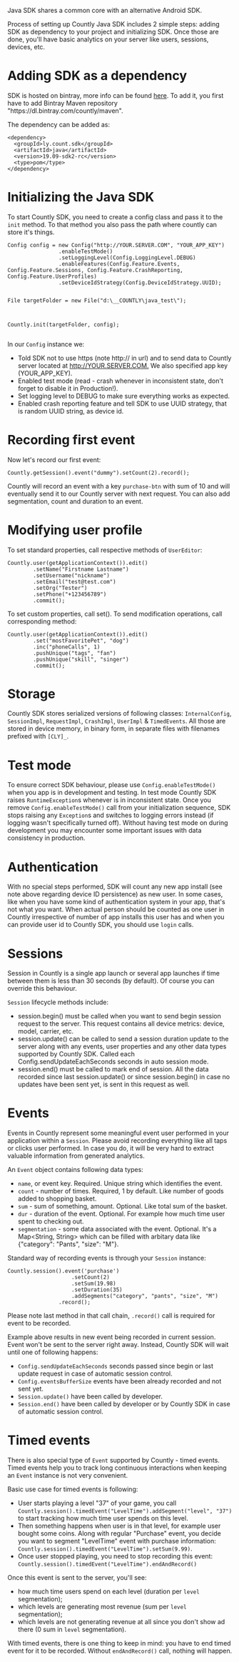 <p>
  Java SDK shares a common core with an alternative Android SDK.
</p>
<p>
  Process of setting up Countly Java SDK includes 2 simple steps: adding SDK as
  dependency to your project and initializing SDK. Once those are done, you'll
  have basic analytics on your server like users, sessions, devices, etc.
</p>
<h1>Adding SDK as a dependency</h1>
<p>
  SDK is hosted on bintray, more info can be found
  <a href="https://bintray.com/beta/#/countly/maven/java?tab=overview">here</a>.
  To add it, you first have to add Bintray Maven repository "https://dl.bintray.com/countly/maven".
</p>
<p>The dependency can be added as:</p>
<pre><code class="xml">&lt;dependency&gt;
  &lt;groupId&gt;ly.count.sdk&lt;/groupId&gt;
  &lt;artifactId&gt;java&lt;/artifactId&gt;
  &lt;version&gt;19.09-sdk2-rc&lt;/version&gt;
  &lt;type&gt;pom&lt;/type&gt;
&lt;/dependency&gt;</code></pre>
<h1>Initializing the Java SDK</h1>
<p>
  To start Countly SDK, you need to create a config class and pass it to the
  <code>init</code> method. To that method you also pass the path where countly
  can store it's things.
</p>
<pre><code class="java">Config config = new Config("http://YOUR.SERVER.COM", "YOUR_APP_KEY")
                .enableTestMode()
                .setLoggingLevel(Config.LoggingLevel.DEBUG)
                .enableFeatures(Config.Feature.Events, Config.Feature.Sessions, Config.Feature.CrashReporting, Config.Feature.UserProfiles)
                .setDeviceIdStrategy(Config.DeviceIdStrategy.UUID);
                
File targetFolder = new File("d:\\__COUNTLY\\java_test\\");                
        
Countly.init(targetFolder, config);</code></pre>
<p>
  In our <code>Config</code> instance we:
</p>
<ul>
  <li>
    Told SDK not to use https (note http:// in url) and to send data to Countly
    server located at
    <a href="http://YOUR.SERVER.COM.">http://YOUR.SERVER.COM.</a> We also specified
    app key (YOUR_APP_KEY).
  </li>
  <li>
    Enabled test mode (read - crash whenever in inconsistent state, don't forget
    to disable it in Production!).
  </li>
  <li>
    Set logging level to DEBUG to make sure everything works as expected.
  </li>
  <li>
    Enabled crash reporting feature and tell SDK to use UUID strategy, that is
    random UUID string, as device id.
  </li>
</ul>
<h1>Recording first event</h1>
<p>Now let's record our first event:</p>
<pre><code class="java">Countly.getSession().event("dummy").setCount(2).record();</code></pre>
<p>
  Countly will record an event with a key <code>purchase-btn</code> with sum of
  10 and will eventually send it to our Countly server with next request. You can
  also add segmentation, count and duration to an event.
</p>
<h1>Modifying user profile</h1>
<p>
  To set standard properties, call respective methods of <code>UserEditor</code>:
</p>
<pre><code class="java">Countly.user(getApplicationContext()).edit()
        .setName("Firstname Lastname")
        .setUsername("nickname")
        .setEmail("test@test.com")
        .setOrg("Tester")
        .setPhone("+123456789")
        .commit();</code></pre>
<p>
  To set custom properties, call set(). To send modification operations, call corresponding
  method:
</p>
<pre><code class="java">Countly.user(getApplicationContext()).edit()
        .set("mostFavoritePet", "dog")
        .inc("phoneCalls", 1)
        .pushUnique("tags", "fan")
        .pushUnique("skill", "singer")
        .commit();</code></pre>
<h1>Storage</h1>
<p>
  Countly SDK stores serialized versions of following classes:
  <code>InternalConfig</code>, <code>SessionImpl</code>,
  <code>RequestImpl</code>, <code>CrashImpl</code>, <code>UserImpl</code> &amp;
  <code>TimedEvents</code>. All those are stored in device memory, in binary form,
  in separate files with filenames prefixed with <code>[CLY]_</code>.
</p>
<h1>Test mode</h1>
<p>
  To ensure correct SDK behaviour, please use
  <code>Config.enableTestMode()</code> when you app is in development and testing.
  In test mode Countly SDK raises <code>RuntimeException</code>s whenever is in
  inconsistent state. Once you remove <code>Config.enableTestMode()</code> call
  from your initialization sequence, SDK stops raising any
  <code>Exception</code>s and switches to logging errors instead (if logging wasn't
  specifically turned off). Without having test mode on during development you
  may encounter some important issues with data consistency in production.
</p>
<h1>Authentication</h1>
<p>
  With no special steps performed, SDK will count any new app install (see note
  above regarding device ID persistence) as new user. In some cases, like when
  you have some kind of authentication system in your app, that's not what you
  want. When actual person should be counted as one user in Countly irrespective
  of number of app installs this user has and when you can provide user id to Countly
  SDK, you should use <code>login</code> calls.
</p>
<h1>Sessions</h1>
<p>
  Session in Countly is a single app launch or several app launches if time between
  them is less than 30 seconds (by default). Of course you can override this behaviour.
</p>
<p>
  <code>Session</code> lifecycle methods include:
</p>
<ul>
  <li>
    session.begin() must be called when you want to send begin session request
    to the server. This request contains all device metrics: device, model, carrier,
    etc.
  </li>
  <li>
    session.update() can be called to send a session duration update to the server
    along with any events, user properties and any other data types supported
    by Countly SDK. Called each Config.sendUpdateEachSeconds seconds in auto
    session mode.
  </li>
  <li>
    session.end() must be called to mark end of session. All the data recorded
    since last session.update() or since session.begin() in case no updates have
    been sent yet, is sent in this request as well.
  </li>
</ul>
<h1>Events</h1>
<p>
  Events in Countly represent some meaningful event user performed in your application
  within a <code>Session</code>. Please avoid recording everything like all taps
  or clicks user performed. In case you do, it will be very hard to extract valuable
  information from generated analytics.
</p>
<p>
  An <code>Event</code> object contains following data types:
</p>
<ul>
  <li>
    <code>name</code>, or event key. Required. Unique string which identifies
    the event.
  </li>
  <li>
    <code>count</code> - number of times. Required, 1 by default. Like number
    of goods added to shopping basket.
  </li>
  <li>
    <code>sum</code> - sum of something, amount. Optional. Like total sum of
    the basket.
  </li>
  <li>
    <code>dur</code> - duration of the event. Optional. For example how much
    time user spent to checking out.
  </li>
  <li>
    <code>segmentation</code> - some data associated with the event. Optional.
    It's a Map&lt;String, String&gt; which can be filled with arbitary data like
    {"category": "Pants", "size": "M"}.
  </li>
</ul>
<p>
  Standard way of recording events is through your <code>Session</code> instance:
</p>
<pre><code class="java">Countly.session().event('purchase')
                    .setCount(2)
                    .setSum(19.98)
                    .setDuration(35)
                    .addSegments("category", "pants", "size", "M")
                .record();</code></pre>
<p>
  Please note last method in that call chain, <code>.record()</code> call is required
  for event to be recorded.
</p>
<p>
  Example above results in new event being recorded in current session. Event won't
  be sent to the server right away. Instead, Countly SDK will wait until one of
  following happens:
</p>
<ul>
  <li>
    <code>Config.sendUpdateEachSeconds</code> seconds passed since begin or last
    update request in case of automatic session control.
  </li>
  <li>
    <code>Config.eventsBufferSize</code> events have been already recorded and
    not sent yet.
  </li>
  <li>
    <code>Session.update()</code> have been called by developer.
  </li>
  <li>
    <code>Session.end()</code> have been called by developer or by Countly SDK
    in case of automatic session control.
  </li>
</ul>
<h1>Timed events</h1>
<p>
  There is also special type of <code>Event</code> supported by Countly - timed
  events. Timed events help you to track long continuous interactions when keeping
  an <code>Event</code> instance is not very convenient.
</p>
<p>Basic use case for timed events is following:</p>
<ul>
  <li>
    User starts playing a level "37" of your game, you call
    <code>Countly.session().timedEvent("LevelTime").addSegment("level", "37")</code>
    to start tracking how much time user spends on this level.
  </li>
  <li>
    Then something happens when user is in that level, for example user bought
    some coins. Along with regular "Purchase" event, you decide you want to segment
    "LevelTime" event with purchase information:
    <code>Countly.session().timedEvent("LevelTime").setSum(9.99)</code>.
  </li>
  <li>
    Once user stopped playing, you need to stop recording this event:
    <code>Countly.session().timedEvent("LevelTime").endAndRecord()</code>
  </li>
</ul>
<p>Once this event is sent to the server, you'll see:</p>
<ul>
  <li>
    how much time users spend on each level (duration per <code>level</code>
    segmentation);
  </li>
  <li>
    which levels are generating most revenue (sum per <code>level</code> segmentation);
  </li>
  <li>
    which levels are not generating revenue at all since you don't show ad there
    (0 sum in <code>level</code> segmentation).
  </li>
</ul>
<p>
  With timed events, there is one thing to keep in mind: you have to end timed
  event for it to be recorded. Without <code>endAndRecord()</code> call, nothing
  will happen.
</p>